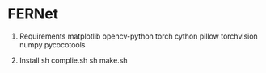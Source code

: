 # FERNet
1. Requirements
   matplotlib
   opencv-python
   torch
   cython
   pillow
   torchvision
   numpy
   pycocotools
   
2. Install
   sh complie.sh
   sh make.sh
